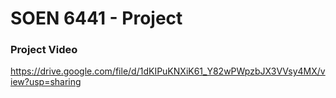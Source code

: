 # SOEN 6441 - Project

### Project Video
https://drive.google.com/file/d/1dKIPuKNXiK61_Y82wPWpzbJX3VVsy4MX/view?usp=sharing